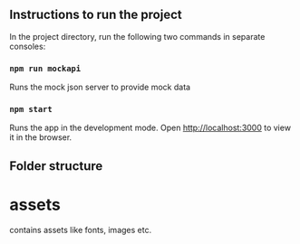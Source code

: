 ## Instructions to run the project

In the project directory, run the following two commands in separate consoles:

### `npm run mockapi`

Runs the mock json server to provide mock data

### `npm start`

Runs the app in the development mode.
Open [http://localhost:3000](http://localhost:3000) to view it in the browser.

## Folder structure

# assets

contains assets like fonts, images etc.